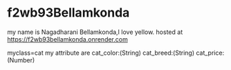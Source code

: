 # f2wb93Bellamkonda 
my name is Nagadharani Bellamkonda,I love yellow.
hosted at <https://f2wb93bellamkonda.onrender.com>

myclass=cat
my attribute are
cat_color:(String)
cat_breed:(String)
cat_price:(Number)
